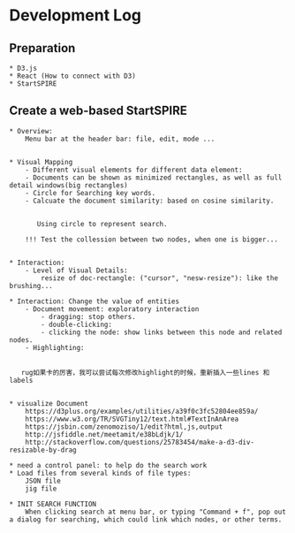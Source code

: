 # Development Log

## Preparation
    * D3.js
    * React (How to connect with D3)
    * StartSPIRE


## Create a web-based StartSPIRE
    * Overview: 
        Menu bar at the header bar: file, edit, mode ...
        
        
    * Visual Mapping
        - Different visual elements for different data element: 
        - Documents can be shown as minimized rectangles, as well as full detail windows(big rectangles)
        - Circle for Searching key words. 
        - Calcuate the document similarity: based on cosine similarity. 
           
           
           Using circle to represent search.
           
        !!! Test the collession between two nodes, when one is bigger...
           
           
    * Interaction:
        - Level of Visual Details:
            resize of doc-rectangle: ("cursor", "nesw-resize"): like the brushing...
           
    * Interaction: Change the value of entities
        - Document movement: exploratory interaction
            - dragging: stop others. 
            - double-clicking: 
            - clicking the node: show links between this node and related nodes.
        - Highlighting: 
        
        
       rug如果卡的厉害，我可以尝试每次修改highlight的时候，重新插入一些lines 和 labels
       
        
    * visualize Document
        https://d3plus.org/examples/utilities/a39f0c3fc52804ee859a/
        https://www.w3.org/TR/SVGTiny12/text.html#TextInAnArea
        https://jsbin.com/zenomoziso/1/edit?html,js,output
        http://jsfiddle.net/meetamit/e38bLdjk/1/
        http://stackoverflow.com/questions/25783454/make-a-d3-div-resizable-by-drag
        
    * need a control panel: to help do the search work 
    * Load files from several kinds of file types:
        JSON file 
        jig file
        
    * INIT SEARCH FUNCTION
        When clicking search at menu bar, or typing "Command + f", pop out a dialog for searching, which could link which nodes, or other terms.
        
